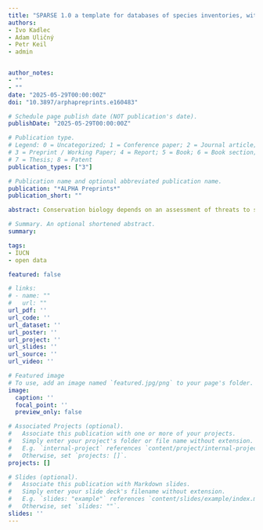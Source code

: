 ```yaml
---
title: "SPARSE 1.0 a template for databases of species inventories, with an open example of Czech birds"
authors:
- Ivo Kadlec
- Adam Uličný
- Petr Keil
- admin


author_notes:
- ""
- ""
date: "2025-05-29T00:00:00Z"
doi: "10.3897/arphapreprints.e160483"

# Schedule page publish date (NOT publication's date).
publishDate: "2025-05-29T00:00:00Z"

# Publication type.
# Legend: 0 = Uncategorized; 1 = Conference paper; 2 = Journal article;
# 3 = Preprint / Working Paper; 4 = Report; 5 = Book; 6 = Book section;
# 7 = Thesis; 8 = Patent
publication_types: ["3"]

# Publication name and optional abbreviated publication name.
publication: "*ALPHA Preprints*"
publication_short: ""

abstract: Conservation biology depends on an assessment of threats to species. This has been done at the global scale through the IUCN red list, and also locally and regionally, e.g. through country-specific regional red lists. The latter quantify the level of threat to a species in a region, irrespectively to its global status (e.g., a species can be non-threatened globally, but threatened or extirpated in a specific region). There are efforts to collate these regional red lists (e.g., the NRL database hosted by ZSL in collaboration with the IUCN National Red List Working Group), but these have gaps, and are in the process of redevelopment with increased input from country focal points. Here, we announce a renewal of the effort to collate regional red lists. To create it we searched and compiled sources containing species threat assessments all over the world. As a result, we found 2,093 sources in 172 countries, covering 487 broad taxonomic groups. In this paper, we provide the compiled metadata, enriched with geographical and taxonomic information, and details about the source’s title, URL, file format, language, and publication date. This is step one in our effort, in which we ultimately plan to digitise all the compiled sources and provide them openly. By announcing this effort here, we aim to actively seek to expand the metadata database and to collate the respective data. Please refer to the section “How to engage?” if you are interested in collaborating with us.

# Summary. An optional shortened abstract.
summary:

tags:
- IUCN
- open data

featured: false

# links:
# - name: ""
#   url: ""
url_pdf: ''
url_code: ''
url_dataset: ''
url_poster: ''
url_project: ''
url_slides: ''
url_source: ''
url_video: ''

# Featured image
# To use, add an image named `featured.jpg/png` to your page's folder.
image:
  caption: ''
  focal_point: ''
  preview_only: false

# Associated Projects (optional).
#   Associate this publication with one or more of your projects.
#   Simply enter your project's folder or file name without extension.
#   E.g. `internal-project` references `content/project/internal-project/index.md`.
#   Otherwise, set `projects: []`.
projects: []

# Slides (optional).
#   Associate this publication with Markdown slides.
#   Simply enter your slide deck's filename without extension.
#   E.g. `slides: "example"` references `content/slides/example/index.md`.
#   Otherwise, set `slides: ""`.
slides: ''
---
```

